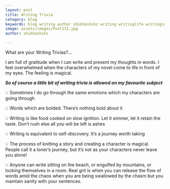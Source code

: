 ```yaml
---
layout: post
title: Writing Trivia
category: blog
keywords: blog writing author shikhashikz writing writinglife writingcommunity dailyblogpost dailyblogpostchallenge writing
image: assets/images/Post131.jpg
author: shikhashikz

---
```

What are your Writing Trivias?...

I am full of gratitude when I can write and present my thoughts in words. I feel overwhelmed when the characters of my novel come to life in front of my eyes. The feeling is magical.

***So of course a little bit of writing trivia is allowed on my favourite subject***

💡 Sometimes I do go through the same emotions which my characters are going through

💡 Words which are bolded: There’s nothing bold about it

💡 Writing is like food cooked on slow ignition. Let it simmer, let it retain the taste. Don’t rush else all you will be left is ashes

💡 Writing is equivalent to self-discovery. It’s a journey worth taking

💡 The process of knitting a story and creating a character is magical. People call it a loner’s journey, but it’s not as your characters never leave you alone!

💡 Anyone can write sitting on the beach, or engulfed by mountains, or locking themselves in a room. Real grit is when you can release the flow of words amid the chaos when you are being swallowed by the chasm but you maintain sanity with your sentences.

